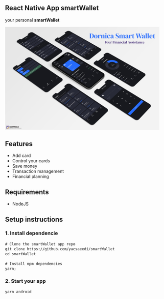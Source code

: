 
## React Native App smartWallet
your personal  **smartWallet**

![](./Docs/9.jpg)
## Features

-   Add card
- Control your cards
- Save money
-  Transaction management
-   Financial planning 
 ## Requirements
 
-   NodeJS
 ##  Setup instructions
 ### 1. Install dependencie
 

    # Clone the smartWallet app repo
    git clone https://github.com/yacsaeedi/smartWallet
	cd smartWallet
	
	# Install npm dependencies
	yarn;
 ### 2. Start your app

    yarn android

